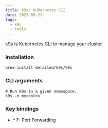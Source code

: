 ```yaml
---
title: k9s: Kubernetes CLI
date: 2023-09-21
tags:
  - k9s
  - tools
---
```


[k9s](https://k9scli.io/) is Kubernetes CLI to manage your cluster.

### Installation

```shell
brew install derailed/k9s/k9s
```

### CLI arguments

```shell
# Run K9s in a given namespace.
k9s -n mycoolns
```

### Key bindings

- ^ F: Port Forwarding

